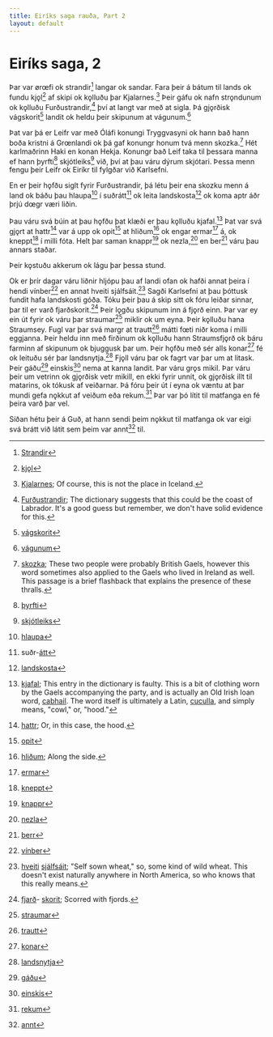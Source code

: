```yaml
---
title: Eiríks saga rauða, Part 2
layout: default
---
```


# Eiríks saga, 2

Þar var ørœfi ok strandir[^1] langar ok sandar. Fara þeir á bátum til lands ok fundu kjǫl[^2] af skipi ok kǫlluðu þar Kjalarnes.[^3] Þeir gáfu ok nafn strǫndunum ok kǫlluðu Furðustrandir,[^4] því at langt var með at sigla. Þá gjǫrðisk vágskorit[^5] landit ok heldu þeir skipunum at vágunum.[^6] 

Þat var þá er Leifr var með Óláfi konungi Tryggvasyni ok hann bað hann boða kristni á Grœnlandi ok þá gaf konungr honum tvá menn skozka.[^7] Hét karlmaðrinn Haki en konan Hekja. Konungr bað Leif taka til þessara manna ef hann þyrfti[^8] skjótleiks[^9] við, því at þau váru dýrum skjótari. Þessa menn fengu þeir Leifr ok Eiríkr til fylgðar við Karlsefni. 

En er þeir hǫfðu siglt fyrir Furðustrandir, þá létu þeir ena skozku menn á land ok báðu þau hlaupa[^10] í suðrátt[^11] ok leita landskosta[^12] ok koma aptr áðr þrjú dœgr væri liðin. 

Þau váru svá búin at þau hǫfðu þat klæði er þau kǫlluðu kjafal.[^13] Þat var svá gjǫrt at hattr[^14] var á upp ok opit[^15] at hliðum[^16] ok engar ermar[^17] á, ok kneppt[^18] í milli fóta. Helt  þar  saman  knappr[^19] ok nezla,[^20] en ber[^21] váru þau annars staðar. 

Þeir kǫstuðu akkerum ok lágu þar þessa stund.

Ok er þrír dagar váru liðnir hljópu þau af landi ofan ok hafði annat þeira í hendi vínber[^22] en annat hveiti sjálfsáit.[^23] Sagði Karlsefni at þau þóttusk fundit hafa landskosti góða. Tóku þeir þau á skip sitt ok fóru leiðar sinnar, þar til er varð fjarðskorit.[^24] Þeir lǫgðu skipunum inn á fjǫrð einn. Þar var ey ein út fyrir ok váru þar straumar[^25] miklir ok um eyna. Þeir kǫlluðu hana Straumsey. Fugl var þar svá margr at trautt[^26] mátti fœti niðr koma í milli eggjanna. Þeir heldu inn með firðinum ok kǫlluðu hann Straumsfjǫrð ok báru farminn af skipunum ok bjuggusk þar um. Þeir hǫfðu með sér alls konar[^27] fé ok leituðu sér þar landsnytja.[^28] Fjǫll váru þar ok fagrt var þar um at litask. Þeir gáðu[^29] einskis[^30] nema at kanna landit. Þar váru grǫs mikil. Þar váru þeir um vetrinn ok gjǫrðisk vetr mikill, en ekki fyrir unnit, ok gjǫrðisk illt til matarins, ok tókusk af veiðarnar. Þá fóru þeir út í eyna ok væntu at þar mundi gefa nǫkkut af veiðum eða rekum.[^31] Þar var þó lítit til matfanga en fé þeira varð þar vel. 

Síðan hétu þeir á Guð, at hann sendi þeim nǫkkut til matfanga ok var eigi svá brátt við látit sem þeim var annt[^32] til.

[^1]: [Strandir](http://www.germanic-lexicon-project.org/cgi-bin/gmc_search_v3?cmd=viewthis&id=cv:b0599:26)
[^2]: [kjǫl](http://www.germanic-lexicon-project.org/cgi-bin/gmc_search_v3?cmd=viewthis&id=cv:b0341:8)
[^3]: [Kjalarnes](https://en.wikipedia.org/wiki/Kjalarnes); Of course, this is not the place in Iceland.
[^4]: [Furðustrandir](http://www.germanic-lexicon-project.org/cgi-bin/gmc_search_v3?cmd=viewthis&id=cv:b0178:21); The dictionary suggests that this could be the coast of Labrador. It's a good guess but remember, we don't have solid evidence for this.
[^5]: [vágskorit](http://www.germanic-lexicon-project.org/cgi-bin/gmc_search_v3?cmd=viewthis&id=cv:b0178:21)
[^6]: [vágunum](https://en.wiktionary.org/wiki/v%C3%A1gr)
[^7]: [skozka](http://www.germanic-lexicon-project.org/cgi-bin/gmc_search_v3?cmd=viewthis&id=cv:b0555:7); These two people were probably British Gaels, however this word sometimes also applied to the Gaels who lived in Ireland as well. This passage is a brief flashback that explains the presence of these thralls.
[^8]: [þyrfti](http://www.germanic-lexicon-project.org/cgi-bin/gmc_search_v3?cmd=viewthis&id=cv:b0749:27)
[^9]: [skjótleiks](http://www.germanic-lexicon-project.org/cgi-bin/gmc_search_v3?cmd=viewthis&id=cv:b0553:6)
[^10]: [hlaupa](http://www.germanic-lexicon-project.org/cgi-bin/gmc_search_v3?cmd=viewthis&id=cv:b0269:22)
[^11]: suðr-[átt](http://www.germanic-lexicon-project.org/cgi-bin/gmc_search_v3?cmd=viewthis&id=cv:b0047:20)
[^12]: [landskosta](http://www.germanic-lexicon-project.org/cgi-bin/gmc_search_v3?cmd=viewthis&id=cv:b0372:3)
[^13]: [kjafal](http://www.germanic-lexicon-project.org/cgi-bin/gmc_search_v3?cmd=formquery2&query=kjafall&startrow=1); This entry in the dictionary is faulty. This is a bit of clothing worn by the Gaels accompanying the party, and is actually an Old Irish loan word, [cabhail](https://en.wiktionary.org/wiki/cabhail). The word itself is ultimately a Latin, [cuculla](https://en.wiktionary.org/wiki/cuculla#Latin), and simply means, "cowl," or, "hood."
[^14]: [hattr](http://www.germanic-lexicon-project.org/cgi-bin/gmc_search_v3?cmd=viewthis&id=cv:b0241:11); Or, in this case, the hood.
[^15]: [opit](http://www.germanic-lexicon-project.org/cgi-bin/gmc_search_v3?cmd=viewthis&id=cv:b0466:30)
[^16]: [hliðum](http://www.germanic-lexicon-project.org/cgi-bin/gmc_search_v3?cmd=viewthis&id=cv:b0271:1); Along the side.
[^17]: [ermar](http://www.germanic-lexicon-project.org/cgi-bin/gmc_search_v3?cmd=viewthis&id=cv:b0133:32)
[^18]: [kneppt](http://www.germanic-lexicon-project.org/cgi-bin/gmc_search_v3?cmd=viewthis&id=cv:b0346:13)
[^19]: [knappr](http://www.germanic-lexicon-project.org/cgi-bin/gmc_search_v3?cmd=viewthis&id=cv:b0345:24) 
[^20]: [nezla](http://www.germanic-lexicon-project.org/cgi-bin/gmc_search_v3?cmd=viewthis&id=cv:b0454:24)
[^21]: [berr](https://en.wiktionary.org/wiki/berr#Old_Norse)
[^22]: [vínber](http://www.germanic-lexicon-project.org/cgi-bin/gmc_search_v3?cmd=viewthis&id=cv:b0717:14)
[^23]: [hveiti](http://www.germanic-lexicon-project.org/cgi-bin/gmc_search_v3?cmd=viewthis&id=cv:b0299:6) [sjálfsáit](http://www.germanic-lexicon-project.org/cgi-bin/gmc_search_v3?cmd=viewthis&id=cv:b0534:29); "Self sown wheat," so, some kind of wild wheat. This doesn't exist naturally anywhere in North America, so who knows that this really means.
[^24]: [fjarð](https://en.wiktionary.org/wiki/fj%C7%ABr%C3%B0r#Old_Norse)- [skorit](https://en.wiktionary.org/wiki/skera#Old_Norse); Scorred with fjords.
[^25]: [straumar](http://www.germanic-lexicon-project.org/cgi-bin/gmc_search_v3?cmd=viewthis&id=cv:b0597:18)
[^26]: [trautt](http://www.germanic-lexicon-project.org/cgi-bin/gmc_search_v3?cmd=viewthis&id=cv:b0639:25)
[^27]: [konar](http://www.germanic-lexicon-project.org/cgi-bin/gmc_search_v3?cmd=viewthis&id=cv:b0350:18)
[^28]: [landsnytja](https://old-icelandic.vercel.app/word/landsnytjar)
[^29]: [gáðu](https://en.wiktionary.org/wiki/g%C3%A1#Verb_2)
[^30]: [einskis](https://en.wiktionary.org/wiki/engi#Pronoun)
[^31]: [rekum](http://www.germanic-lexicon-project.org/cgi-bin/gmc_search_v3?cmd=viewthis&id=cv:b0492:10)
[^32]: [annt](http://www.germanic-lexicon-project.org/cgi-bin/gmc_search_v3?cmd=viewthis&id=cv:b0022:17)
